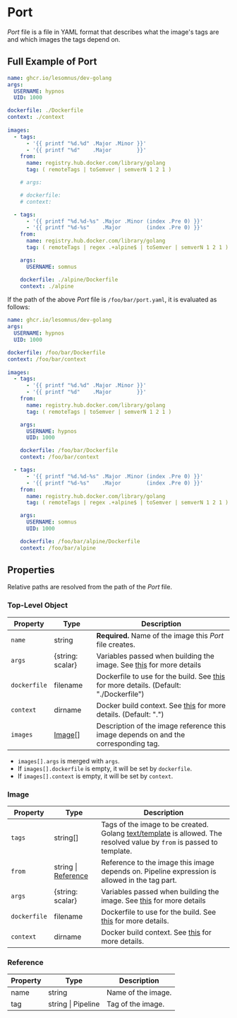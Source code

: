 # Port

*Port* file is a file in YAML format that describes what the image's tags are and which images the tags depend on.

## Full Example of Port

```yaml
name: ghcr.io/lesomnus/dev-golang
args:
  USERNAME: hypnos
  UID: 1000

dockerfile: ./Dockerfile
context: ./context
  
images:
  - tags:
      - '{{ printf "%d.%d" .Major .Minor }}'
      - '{{ printf "%d"    .Major        }}'
    from:
      name: registry.hub.docker.com/library/golang
      tag: ( remoteTags | toSemver | semverN 1 2 1 )

    # args:

    # dockerfile:
    # context:

  - tags:
      - '{{ printf "%d.%d-%s" .Major .Minor (index .Pre 0) }}'
      - '{{ printf "%d-%s"    .Major        (index .Pre 0) }}'
    from:
      name: registry.hub.docker.com/library/golang
      tag: ( remoteTags | regex .+alpine$ | toSemver | semverN 1 2 1 )

    args:
      USERNAME: somnus

    dockerfile: ./alpine/Dockerfile  
    context: ./alpine
```

If the path of the above *Port* file is `/foo/bar/port.yaml`, it is evaluated as follows:

```yaml
name: ghcr.io/lesomnus/dev-golang
args:
  USERNAME: hypnos
  UID: 1000

dockerfile: /foo/bar/Dockerfile
context: /foo/bar/context
  
images:
  - tags:
      - '{{ printf "%d.%d" .Major .Minor }}'
      - '{{ printf "%d"    .Major        }}'
    from:
      name: registry.hub.docker.com/library/golang
      tag: ( remoteTags | toSemver | semverN 1 2 1 )

    args:
      USERNAME: hypnos
      UID: 1000

    dockerfile: /foo/bar/Dockerfile
    context: /foo/bar/context

  - tags:
      - '{{ printf "%d.%d-%s" .Major .Minor (index .Pre 0) }}'
      - '{{ printf "%d-%s"    .Major        (index .Pre 0) }}'
    from:
      name: registry.hub.docker.com/library/golang
      tag: ( remoteTags | regex .+alpine$ | toSemver | semverN 1 2 1 )

    args:
      USERNAME: somnus
      UID: 1000

    dockerfile: /foo/bar/alpine/Dockerfile  
    context: /foo/bar/alpine
```


## Properties

Relative paths are resolved from the path of the *Port* file.

### Top-Level Object

| Property     | Type              | Description                                                                                                                                                      |
| ------------ | ----------------- | ---------------------------------------------------------------------------------------------------------------------------------------------------------------- |
| `name`       | string            | **Required.** Name of the image this *Port* file creates.                                                                                                        |
| `args`       | {string: scalar}  | Variables passed when building the image. See [this](https://docs.docker.com/engine/reference/commandline/build/#description) for more details                   |
| `dockerfile` | filename          | Dockerfile to use for the build. See [this](https://docs.docker.com/engine/reference/commandline/build/#description) for more details. (Default: "./Dockerfile") |
| `context`    | dirname           | Docker build context. See [this](https://docs.docker.com/engine/reference/commandline/build/#description) for more details. (Default: ".")                       |
| `images`     | [Image](#image)[] | Description of the image reference this image depends on and the corresponding tag.                                                                              |

- `images[].args` is merged with `args`.
- If `images[].dockerfile` is empty, it will be set by `dockerfile`.
- If `images[].context` is empty, it will be set by `context`.

### Image

| Property     | Type                              | Description                                                                                                                                               |
| ------------ | --------------------------------- | --------------------------------------------------------------------------------------------------------------------------------------------------------- |
| `tags`       | string[]                          | Tags of the image to be created. Golang [text/template](https://pkg.go.dev/text/template) is allowed. The resolved value by `from` is passed to template. |
| `from`       | string \| [Reference](#reference) | Reference to the image this image depends on. Pipeline expression is allowed in the tag part.                                                             |
| `args`       | {string: scalar}                  | Variables passed when building the image. See [this](https://docs.docker.com/engine/reference/commandline/build/#description) for more details            |
| `dockerfile` | filename                          | Dockerfile to use for the build. See [this](https://docs.docker.com/engine/reference/commandline/build/#description) for more details.                    |
| `context`    | dirname                           | Docker build context. See [this](https://docs.docker.com/engine/reference/commandline/build/#description) for more details.                               |


### Reference

| Property | Type               | Description        |
| -------- | ------------------ | ------------------ |
| name     | string             | Name of the image. |
| tag      | string \| Pipeline | Tag of the image.  |
